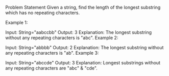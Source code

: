 Problem Statement
Given a string, find the length of the longest substring which has no repeating characters.

Example 1:

Input: String="aabccbb"
Output: 3
Explanation: The longest substring without any repeating characters is "abc".
Example 2:

Input: String="abbbb"
Output: 2
Explanation: The longest substring without any repeating characters is "ab".
Example 3:

Input: String="abccde"
Output: 3
Explanation: Longest substrings without any repeating characters are "abc" & "cde".
